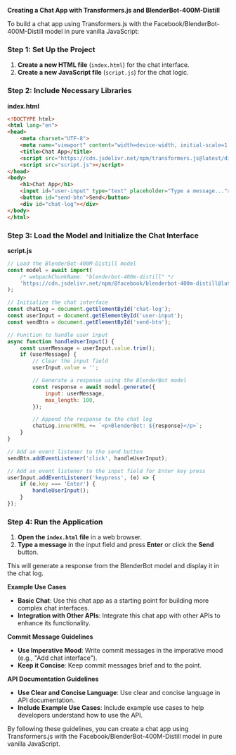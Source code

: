 **Creating a Chat App with Transformers.js and BlenderBot-400M-Distill**

To build a chat app using Transformers.js with the Facebook/BlenderBot-400M-Distill model in pure vanilla JavaScript:

### Step 1: **Set Up the Project**

1. **Create a new HTML file** (`index.html`) for the chat interface.
2. **Create a new JavaScript file** (`script.js`) for the chat logic.

### Step 2: **Include Necessary Libraries**

**index.html**
```html
<!DOCTYPE html>
<html lang="en">
<head>
    <meta charset="UTF-8">
    <meta name="viewport" content="width=device-width, initial-scale=1.0">
    <title>Chat App</title>
    <script src="https://cdn.jsdelivr.net/npm/transformers.js@latest/dist/transformers.min.js"></script>
    <script src="script.js"></script>
</head>
<body>
    <h1>Chat App</h1>
    <input id="user-input" type="text" placeholder="Type a message...">
    <button id="send-btn">Send</button>
    <div id="chat-log"></div>
</body>
</html>
```

### Step 3: **Load the Model and Initialize the Chat Interface**

**script.js**
```javascript
// Load the BlenderBot-400M-Distill model
const model = await import(
    /* webpackChunkName: "blenderbot-400m-distill" */
    'https://cdn.jsdelivr.net/npm/@facebook/blenderbot-400m-distill@latest/dist/blenderbot-400m-distill.min.js'
);

// Initialize the chat interface
const chatLog = document.getElementById('chat-log');
const userInput = document.getElementById('user-input');
const sendBtn = document.getElementById('send-btn');

// Function to handle user input
async function handleUserInput() {
    const userMessage = userInput.value.trim();
    if (userMessage) {
        // Clear the input field
        userInput.value = '';

        // Generate a response using the BlenderBot model
        const response = await model.generate({
            input: userMessage,
            max_length: 100,
        });

        // Append the response to the chat log
        chatLog.innerHTML += `<p>BlenderBot: ${response}</p>`;
    }
}

// Add an event listener to the send button
sendBtn.addEventListener('click', handleUserInput);

// Add an event listener to the input field for Enter key press
userInput.addEventListener('keypress', (e) => {
    if (e.key === 'Enter') {
        handleUserInput();
    }
});
```

### Step 4: **Run the Application**

1. **Open the `index.html` file** in a web browser.
2. **Type a message** in the input field and press **Enter** or click the **Send** button.

This will generate a response from the BlenderBot model and display it in the chat log.

**Example Use Cases**

*   **Basic Chat**: Use this chat app as a starting point for building more complex chat interfaces.
*   **Integration with Other APIs**: Integrate this chat app with other APIs to enhance its functionality.

**Commit Message Guidelines**

*   **Use Imperative Mood**: Write commit messages in the imperative mood (e.g., "Add chat interface").
*   **Keep it Concise**: Keep commit messages brief and to the point.

**API Documentation Guidelines**

*   **Use Clear and Concise Language**: Use clear and concise language in API documentation.
*   **Include Example Use Cases**: Include example use cases to help developers understand how to use the API.

By following these guidelines, you can create a chat app using Transformers.js with the Facebook/BlenderBot-400M-Distill model in pure vanilla JavaScript.